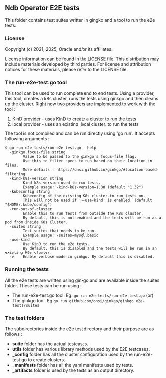 ## Ndb Operator E2E tests

This folder contains test suites written in gingko and a tool to run the e2e tests.

### License

Copyright (c) 2021, 2025, Oracle and/or its affiliates.

License information can be found in the LICENSE file. This distribution may include materials developed by third parties. For license and attribution notices for these materials, please refer to the LICENSE file.

### The run-e2e-test.go tool

This tool can be used to run complete end to end tests.
Using a provider, this tool, creates a k8s cluster, runs the tests using ginkgo and then cleans up the cluster.
Right now two providers are implemented to work with the tool :

1. KinD provider - uses [KinD](https://kind.sigs.k8s.io/) to create a cluster to run the tests
2. local provider - uses an existing, local cluster, to run the tests

The tool is not compiled and can be run directly using 'go run'. It accepts following arguments :

```
$ go run e2e-tests/run-e2e-test.go --help
  -ginkgo.focus-file string
    	Value to be passed to the ginkgo's focus-file flag.
    	Use this to filter specs to run based on their location in files.
    	More details : https://onsi.github.io/ginkgo/#location-based-filtering
  -kind-k8s-version string
    	Kind k8s version used to run tests.
        Example usage: -kind-k8s-version=1.30 (default "1.32")
  -kubeconfig string
    	Kubeconfig of the existing K8s cluster to run tests on.
    	This will not be used if '--use-kind' is enabled. (default "$HOME/.kube/config")
  -run-out-of-cluster
    	Enable this to run tests from outside the K8s cluster.
    	By default, this is not enabled and the tests will be run as a pod from inside K8s Cluster.
  -suites string
    	Test suites that needs to be run.
    	Example usage: -suites=mysql,basic
  -use-kind
    	Use KinD to run the e2e tests.
    	By default, this is disabled and the tests will be run in an existing K8s cluster.
  -v	Enable verbose mode in ginkgo. By default this is disabled.
```

### Running the tests

All the e2e tests are written using ginkgo and are available inside the suites folder.
These tests can be run using :
- The run-e2e-test.go tool. Eg. ```go run e2e-tests/run-e2e-test.go``` (or)
- The ginkgo tool. Eg ```go run github.com/onsi/ginkgo/ginkgo e2e-tests/suites```

### The test folders
The subdirectories inside the e2e test directory and their purpose are as follows :
- **suite** folder has the actual testcases.
- **utils** folder has various library methods used by the E2E testcases.
- **\_config** folder has all the cluster configuration used by the run-e2e-test.go to create clusters.
- **\_manifests** folder has all the yaml manifests used by tests.
- **\_artifacts** folder is used by the tests as an output directory.
